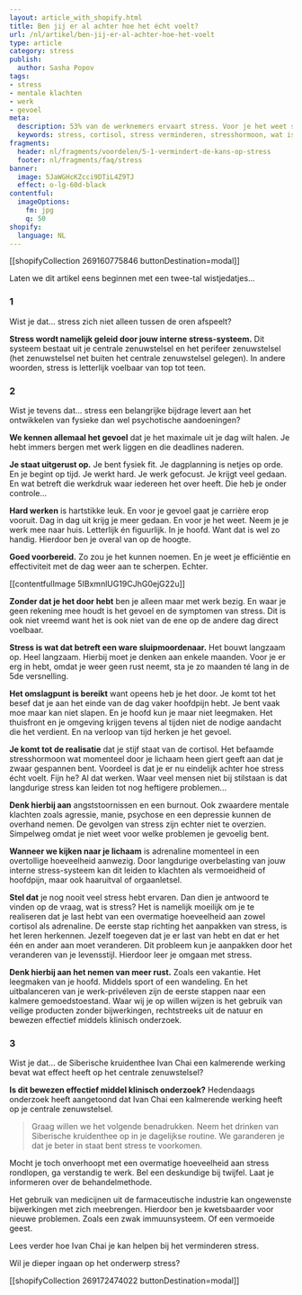 ```yaml
---
layout: article_with_shopify.html
title: Ben jij er al achter hoe het écht voelt?
url: /nl/artikel/ben-jij-er-al-achter-hoe-het-voelt
type: article
category: stress
publish:
  author: Sasha Popov
tags:
- stress
- mentale klachten
- werk
- gevoel
meta:
  description: 53% van de werknemers ervaart stress. Voor je het weet sta je stijf van de cortisol en kom je erachter dat je zwaar gespannen bent. Benieuwd naar de inzichten?
  keywords: stress, cortisol, stress verminderen, stresshormoon, wat is stress, omgaan met stress
fragments:
  header: nl/fragments/voordelen/5-1-vermindert-de-kans-op-stress
  footer: nl/fragments/faq/stress
banner:
  image: 5JaWGHcKZcci9DTiL4Z9TJ
  effect: o-lg-60d-black
contentful:
  imageOptions:
    fm: jpg
    q: 50
shopify:
  language: NL
---
```

[[shopifyCollection 269160775846 buttonDestination=modal]]

Laten we dit artikel eens beginnen met een twee-tal wistjedatjes...

### 1
Wist je dat... stress zich niet alleen tussen de oren afspeelt?

**Stress wordt namelijk geleid door jouw interne stress-systeem.** Dit systeem bestaat uit je centrale zenuwstelsel en het perifeer zenuwstelsel (het zenuwstelsel net buiten het centrale zenuwstelsel gelegen). In andere woorden, stress is letterlijk voelbaar van top tot teen.

### 2

Wist je tevens dat... stress een belangrijke bijdrage levert aan het ontwikkelen van fysieke dan wel psychotische aandoeningen?

**We kennen allemaal het gevoel** dat je het maximale uit je dag wilt halen. Je hebt immers bergen met werk liggen en die deadlines naderen.

**Je staat uitgerust op.** Je bent fysiek fit. Je dagplanning is netjes op orde. En je begint op tijd. Je werkt hard. Je werk gefocust. Je krijgt veel gedaan. En wat betreft die werkdruk waar iedereen het over heeft. Die heb je onder controle...

**Hard werken** is hartstikke leuk. En voor je gevoel gaat je carrière erop vooruit. Dag in dag uit krijg je meer gedaan. En voor je het weet. Neem je je werk mee naar huis. Letterlijk én figuurlijk. In je hoofd. Want dat is wel zo handig. Hierdoor ben je overal van op de hoogte.

**Goed voorbereid.** Zo zou je het kunnen noemen. En je weet je efficiëntie en effectiviteit met de dag weer aan te scherpen. Echter.

[[contentfulImage 5IBxmnlUG19CJhG0ejG22u]]

**Zonder dat je het door hebt** ben je alleen maar met werk bezig. En waar je geen rekening mee houdt is het gevoel en de symptomen van stress. Dit is ook niet vreemd want het is ook niet van de ene op de andere dag direct voelbaar.

**Stress is wat dat betreft een ware sluipmoordenaar.** Het bouwt langzaam op. Heel langzaam. Hierbij moet je denken aan enkele maanden. Voor je er erg in hebt, omdat je weer geen rust neemt, sta je zo maanden té lang in de 5de versnelling.

**Het omslagpunt is bereikt** want opeens heb je het door. Je komt tot het besef dat je aan het einde van de dag vaker hoofdpijn hebt. Je bent vaak moe maar kan niet slapen. En je hoofd kun je maar niet leegmaken. Het thuisfront en je omgeving krijgen tevens al tijden niet de nodige aandacht die het verdient. En na verloop van tijd herken je het gevoel.

**Je komt tot de realisatie** dat je stijf staat van de cortisol. Het befaamde stresshormoon wat momenteel door je lichaam heen giert geeft aan dat je zwaar gespannen bent. Voordeel is dat je er nu eindelijk achter hoe stress écht voelt. Fijn he? Al dat werken. Waar veel mensen niet bij stilstaan is dat langdurige stress kan leiden tot nog heftigere problemen...

**Denk hierbij aan** angststoornissen en een burnout. Ook zwaardere mentale klachten zoals agressie, manie, psychose en een depressie kunnen de overhand nemen. De gevolgen van stress zijn echter niet te overzien. Simpelweg omdat je niet weet voor welke problemen je gevoelig bent.

**Wanneer we kijken naar je lichaam** is adrenaline momenteel in een overtollige hoeveelheid aanwezig. Door langdurige overbelasting van jouw interne stress-systeem kan dit leiden to klachten als vermoeidheid of hoofdpijn, maar ook haaruitval of orgaanletsel.

**Stel dat** je nog nooit veel stress hebt ervaren. Dan dien je antwoord te vinden op de vraag, wat is stress? Het is namelijk moeilijk om je te realiseren dat je last hebt van een overmatige hoeveelheid aan zowel cortisol als adrenaline. De eerste stap richting het aanpakken van stress, is het leren herkennen. Jezelf toegeven dat je er last van hebt en dat er het één en ander aan moet veranderen. Dit probleem kun je aanpakken door het veranderen van je levensstijl. Hierdoor leer je omgaan met stress.

**Denk hierbij aan het nemen van meer rust.** Zoals een vakantie. Het leegmaken van je hoofd. Middels sport of een wandeling. En het uitbalanceren van je werk-privéleven zijn de eerste stappen naar een kalmere gemoedstoestand. Waar wij je op willen wijzen is het gebruik van veilige producten zonder bijwerkingen, rechtstreeks uit de natuur en bewezen effectief middels klinisch onderzoek.

### 3

Wist je dat... de Siberische kruidenthee Ivan Chai een kalmerende werking bevat wat effect heeft op het centrale zenuwstelsel?

**Is dit bewezen effectief middel klinisch onderzoek?** Hedendaags onderzoek heeft aangetoond dat Ivan Chai een kalmerende werking heeft op je centrale zenuwstelsel.

> Graag willen we het volgende benadrukken. Neem het drinken van Siberische kruidenthee op in je dagelijkse routine. We garanderen je dat je beter in staat bent stress te voorkomen.

Mocht je toch onverhoopt met een overmatige hoeveelheid aan stress rondlopen, ga verstandig te werk. Bel een deskundige bij twijfel. Laat je informeren over de behandelmethode.

Het gebruik van medicijnen uit de farmaceutische industrie kan ongewenste bijwerkingen met zich meebrengen. Hierdoor ben je kwetsbaarder voor nieuwe problemen. Zoals een zwak immuunsysteem. Of een vermoeide geest.

Lees verder hoe Ivan Chai je kan helpen bij het verminderen stress.

Wil je dieper ingaan op het onderwerp stress?

[[shopifyCollection 269172474022 buttonDestination=modal]]
